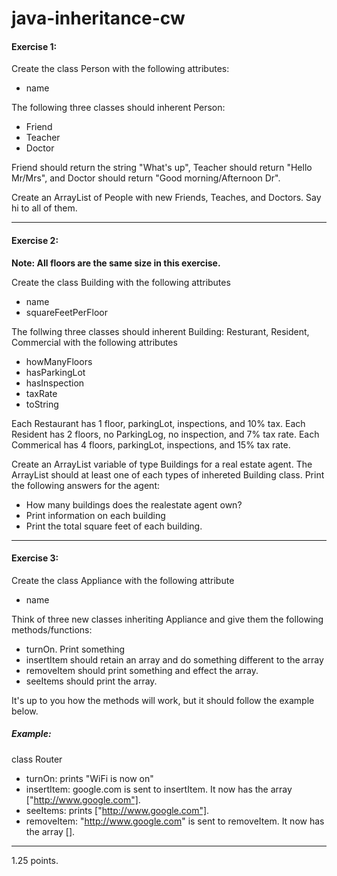 # java-inheritance-cw

#### Exercise 1: 
Create the class Person with the following attributes:
- name

The following three classes should inherent Person:
- Friend
- Teacher
- Doctor

Friend should return the string "What's up", Teacher should return "Hello Mr/Mrs", and Doctor should return "Good morning/Afternoon Dr".

Create an ArrayList of People with new Friends, Teaches, and Doctors. Say hi to all of them.

<hr>

#### Exercise 2:
<strong>Note: All floors are the same size in this exercise.</strong>

Create the class Building with the following attributes
- name
- squareFeetPerFloor

The follwing three classes should inherent Building: Resturant, Resident, Commercial with the following attributes
- howManyFloors
- hasParkingLot
- hasInspection
- taxRate
- toString

Each Restaurant has 1 floor, parkingLot, inspections, and 10% tax.
Each Resident has 2 floors, no ParkingLog, no inspection, and 7% tax rate.
Each Commerical has 4 floors, parkingLot, inspections, and 15% tax rate. 

Create an ArrayList variable of type Buildings for a real estate agent. The ArrayList should at least one of each types of inhereted Building class. Print the following answers for the agent:
- How many buildings does the realestate agent own?
- Print information on each building
- Print the total square feet of each building.

<hr>

#### Exercise 3: 
Create the class Appliance with the following attribute
- name

Think of three new classes inheriting Appliance and give them the following methods/functions:
- turnOn. Print something
- insertItem should retain an array and do something different to the array
- removeItem should print something and effect the array.
- seeItems should print the array.

It's up to you how the methods will work, but it should follow the example below.

##### Example:
class Router
- turnOn: prints "WiFi is now on"
- insertItem: google.com is sent to insertItem. It now has the array ["http://www.google.com"].
- seeItems: prints ["http://www.google.com"].
- removeItem: "http://www.google.com" is sent to removeItem. It now has the array [].
<hr>
1.25 points.